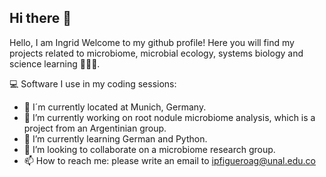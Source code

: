 ## Hi there 👋

Hello, I am Ingrid
Welcome to my github profile! Here you will find my projects related to microbiome, microbial ecology, systems biology and science learning 🧬🦠🤖.

💻 Software I use in my coding sessions:


- 📍 I´m currently located at Munich, Germany.
- 🔭 I’m currently working on root nodule microbiome analysis, which is a project from an Argentinian group.
- 🌱 I’m currently learning German and Python.
- 👯 I’m looking to collaborate on a microbiome research group.
- 📫 How to reach me: please write an email to ipfigueroag@unal.edu.co
